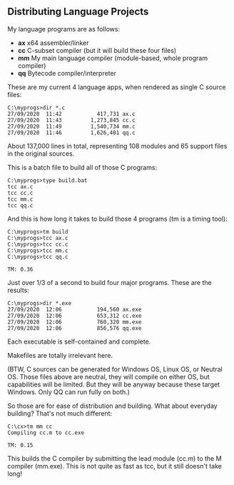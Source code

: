 ## Distributing Language Projects

My language programs are as follows:

* **ax** x64 assembler/linker
* **cc** C-subset compiler (but it will build these four files)
* **mm** My main language compiler (module-based, whole program compiler)
* **qq** Bytecode compiler/interpreter

These are my current 4 language apps, when rendered as single C source files:
````
C:\myprogs>dir *.c
27/09/2020  11:42           417,731 ax.c
27/09/2020  11:43         1,273,845 cc.c
27/09/2020  11:49         1,540,734 mm.c
27/09/2020  11:46         1,626,401 qq.c
````

About 137,000 lines in total, representing 108 modules and 65 support files in the original sources.

This is a batch file to build all of those C programs:
````
C:\myprogs>type build.bat
tcc ax.c
tcc cc.c
tcc mm.c
tcc qq.c
````

And this is how long it takes to build those 4 programs (tm is a timing tool):
````
C:\myprogs>tm build
C:\myprogs>tcc ax.c
C:\myprogs>tcc cc.c
C:\myprogs>tcc mm.c
C:\myprogs>tcc qq.c

TM: 0.36
````
Just over 1/3 of a second to build four major programs. These are the results:
````
C:\myprogs>dir *.exe
27/09/2020  12:06           194,560 ax.exe
27/09/2020  12:06           653,312 cc.exe
27/09/2020  12:06           760,320 mm.exe
27/09/2020  12:06           856,576 qq.exe
````

Each executable is self-contained and complete.

Makefiles are totally irrelevant here.

(BTW, C sources can be generated for Windows OS, Linux OS, or Neutral OS. Those files above are neutral, they will compile on either OS, but capabilities will be limited. But they will be anyway because these target Windows. Only QQ can run fully on both.)

So those are for ease of distribution and building. What about everyday building? That's not much different:
````
C:\cx>tm mm cc
Compiling cc.m to cc.exe

TM: 0.15
````
This builds the C compiler by submitting the lead module (cc.m) to the M compiler (mm.exe). This is not quite as fast as tcc, but it still doesn't take long!
